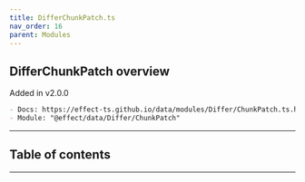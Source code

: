 ```yaml
---
title: DifferChunkPatch.ts
nav_order: 16
parent: Modules
---
```


## DifferChunkPatch overview

Added in v2.0.0

```md
- Docs: https://effect-ts.github.io/data/modules/Differ/ChunkPatch.ts.html
- Module: "@effect/data/Differ/ChunkPatch"
```

---

<h2 class="text-delta">Table of contents</h2>

---
